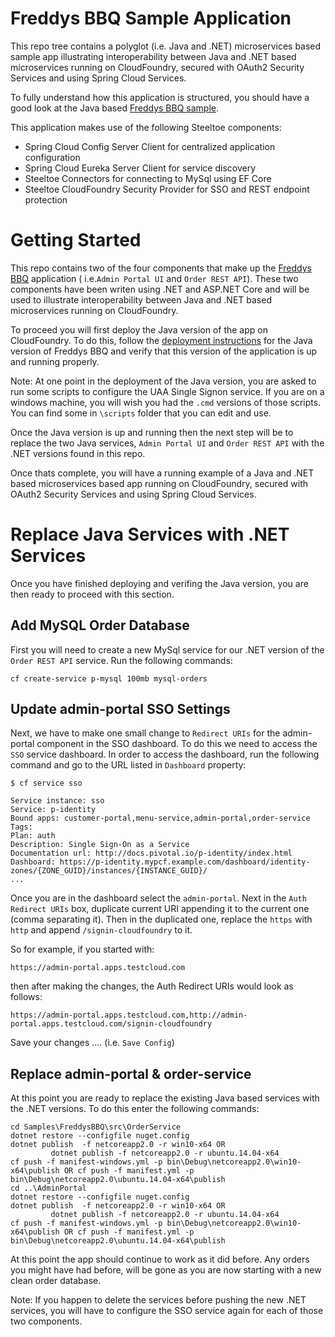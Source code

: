 # Freddys BBQ Sample Application
This repo tree contains a polyglot (i.e. Java and .NET) microservices based sample app illustrating interoperability between Java and .NET based microservices running on CloudFoundry, secured with OAuth2 Security Services and using Spring Cloud Services.

To fully understand how this application is structured, you should have a good look at the Java based [Freddys BBQ sample](https://github.com/william-tran/freddys-bbq).

This application makes use of the following Steeltoe components:
* Spring Cloud Config Server Client for centralized application configuration
* Spring Cloud Eureka Server Client for service discovery
* Steeltoe Connectors for connecting to MySql using EF Core  
* Steeltoe CloudFoundry Security Provider for SSO and REST endpoint protection

# Getting Started

This repo contains two of the four components that make up the [Freddys BBQ](https://github.com/william-tran/freddys-bbq) application  ( i.e.`Admin Portal UI` and `Order REST API`). These two components have been writen using .NET and ASP.NET Core and will be used to illustrate interoperability between Java and .NET based microservices running on CloudFoundry.

To proceed you will first deploy the Java version of the app on CloudFoundry. To do this, follow the [deployment instructions](https://github.com/william-tran/freddys-bbq) for the Java version of Freddys BBQ and verify that this version of the application is up and running properly.

Note: At one point in the deployment of the Java version, you are asked to run some scripts to configure the UAA Single Signon service.  If you are on a windows machine, you will wish you had the `.cmd` versions of those scripts. You can find some in `\scripts` folder that you can edit and use.

Once the Java version is up and running then the next step will be to replace the two Java services, `Admin Portal UI` and `Order REST API` with the .NET versions found in this repo. 

Once thats complete, you will have a running example of a Java and .NET based microservices based app running on CloudFoundry, secured with OAuth2 Security Services and using Spring Cloud Services.

# Replace Java Services with .NET Services

Once you have finished deploying and verifing the Java version, you are then ready to proceed with this section.

## Add MySQL Order Database

First you will need to create a new MySql service for our .NET version of the `Order REST API` service. Run the following commands:
```
cf create-service p-mysql 100mb mysql-orders
```
## Update admin-portal SSO Settings
Next, we have to make one small change to `Redirect URIs` for the admin-portal component in the SSO dashboard. To do this we need to access the `SSO` service dashboard. In order to access the dashboard, run the following command and go to the URL listed in `Dashboard` property:

```
$ cf service sso

Service instance: sso
Service: p-identity
Bound apps: customer-portal,menu-service,admin-portal,order-service
Tags:
Plan: auth
Description: Single Sign-On as a Service
Documentation url: http://docs.pivotal.io/p-identity/index.html
Dashboard: https://p-identity.mypcf.example.com/dashboard/identity-zones/{ZONE_GUID}/instances/{INSTANCE_GUID}/
...
```

Once you are in the dashboard select the `admin-portal`.  Next in the `Auth Redirect URIs` box, duplicate current URI appending it to the current one (comma separating it). Then in the duplicated one, replace the `https` with `http` and append `/signin-cloudfoundry` to it. 

So for example, if you started with:
```
https://admin-portal.apps.testcloud.com
```
then after making the changes, the Auth Redirect URIs would look as follows:
```
https://admin-portal.apps.testcloud.com,http://admin-portal.apps.testcloud.com/signin-cloudfoundry
```
Save your changes  .... (i.e. `Save Config`)

## Replace admin-portal & order-service

At this point you are ready to replace the existing Java based services with the .NET versions. To do this enter the following commands:
```
cd Samples\FreddysBBQ\src\OrderService
dotnet restore --configfile nuget.config
dotnet publish  -f netcoreapp2.0 -r win10-x64 OR 
         dotnet publish -f netcoreapp2.0 -r ubuntu.14.04-x64
cf push -f manifest-windows.yml -p bin\Debug\netcoreapp2.0\win10-x64\publish OR cf push -f manifest.yml -p bin\Debug\netcoreapp2.0\ubuntu.14.04-x64\publish
cd ..\AdminPortal
dotnet restore --configfile nuget.config
dotnet publish  -f netcoreapp2.0 -r win10-x64 OR 
         dotnet publish -f netcoreapp2.0 -r ubuntu.14.04-x64
cf push -f manifest-windows.yml -p bin\Debug\netcoreapp2.0\win10-x64\publish OR cf push -f manifest.yml -p bin\Debug\netcoreapp2.0\ubuntu.14.04-x64\publish
```
At this point the app should continue to work as it did before.  Any orders you might have had before, will be gone as you are now starting with a new clean order database. 

Note: If you happen to delete the services before pushing the new .NET services, you will have to configure the SSO service again for each of those two components.


